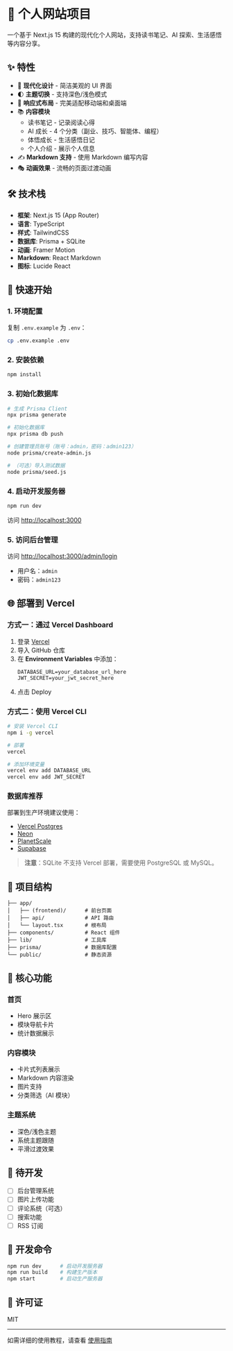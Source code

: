 # 📝 个人网站项目

一个基于 Next.js 15 构建的现代化个人网站，支持读书笔记、AI 探索、生活感悟等内容分享。

## ✨ 特性

- 🎨 **现代化设计** - 简洁美观的 UI 界面
- 🌓 **主题切换** - 支持深色/浅色模式
- 📱 **响应式布局** - 完美适配移动端和桌面端
- 📚 **内容模块**
  - 读书笔记 - 记录阅读心得
  - AI 成长 - 4 个分类（副业、技巧、智能体、编程）
  - 体悟成长 - 生活感悟日记
  - 个人介绍 - 展示个人信息
- ✍️ **Markdown 支持** - 使用 Markdown 编写内容
- 🎭 **动画效果** - 流畅的页面过渡动画

## 🛠️ 技术栈

- **框架**: Next.js 15 (App Router)
- **语言**: TypeScript
- **样式**: TailwindCSS
- **数据库**: Prisma + SQLite
- **动画**: Framer Motion
- **Markdown**: React Markdown
- **图标**: Lucide React

## 🚀 快速开始

### 1. 环境配置

复制 `.env.example` 为 `.env`：

```bash
cp .env.example .env
```

### 2. 安装依赖

```bash
npm install
```

### 3. 初始化数据库

```bash
# 生成 Prisma Client
npx prisma generate

# 初始化数据库
npx prisma db push

# 创建管理员账号（账号：admin，密码：admin123）
node prisma/create-admin.js

# （可选）导入测试数据
node prisma/seed.js
```

### 4. 启动开发服务器

```bash
npm run dev
```

访问 [http://localhost:3000](http://localhost:3000)

### 5. 访问后台管理

访问 [http://localhost:3000/admin/login](http://localhost:3000/admin/login)

- 用户名：`admin`
- 密码：`admin123`

## 🌐 部署到 Vercel

### 方式一：通过 Vercel Dashboard

1. 登录 [Vercel](https://vercel.com)
2. 导入 GitHub 仓库
3. 在 **Environment Variables** 中添加：
   ```
   DATABASE_URL=your_database_url_here
   JWT_SECRET=your_jwt_secret_here
   ```
4. 点击 Deploy

### 方式二：使用 Vercel CLI

```bash
# 安装 Vercel CLI
npm i -g vercel

# 部署
vercel

# 添加环境变量
vercel env add DATABASE_URL
vercel env add JWT_SECRET
```

### 数据库推荐

部署到生产环境建议使用：
- [Vercel Postgres](https://vercel.com/docs/storage/vercel-postgres)
- [Neon](https://neon.tech/)
- [PlanetScale](https://planetscale.com/)
- [Supabase](https://supabase.com/)

> **注意**：SQLite 不支持 Vercel 部署，需要使用 PostgreSQL 或 MySQL。



## 📁 项目结构

```
├── app/
│   ├── (frontend)/      # 前台页面
│   ├── api/             # API 路由
│   └── layout.tsx       # 根布局
├── components/          # React 组件
├── lib/                 # 工具库
├── prisma/              # 数据库配置
└── public/              # 静态资源
```

## 🎯 核心功能

### 首页
- Hero 展示区
- 模块导航卡片
- 统计数据展示

### 内容模块
- 卡片式列表展示
- Markdown 内容渲染
- 图片支持
- 分类筛选（AI 模块）

### 主题系统
- 深色/浅色主题
- 系统主题跟随
- 平滑过渡效果

## 📝 待开发

- [ ] 后台管理系统
- [ ] 图片上传功能
- [ ] 评论系统（可选）
- [ ] 搜索功能
- [ ] RSS 订阅

## 🔧 开发命令

```bash
npm run dev      # 启动开发服务器
npm run build    # 构建生产版本
npm start        # 启动生产服务器
```

## 📄 许可证

MIT

---

如需详细的使用教程，请查看 [使用指南](./GUIDE.md)
